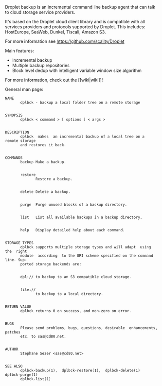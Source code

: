 Droplet backup is an incremental command line backup agent that can talk to
cloud storage service providers.

It's based on the Droplet cloud client library and is compatible with all
services providers and protocols supported by Droplet. This includes:
HostEurope, SeaWeb, Dunkel, Tiscali, Amazon S3.

For more information see https://github.com/scality/Droplet

Main features:

  * Incremental backup
  * Multiple backup repositories
  * Block level dedup with intelligent variable window size algorithm

For more information, check out the [[wiki|wiki]]!


General man page:

```
NAME
       dplbck - backup a local folder tree on a remote storage


SYNOPSIS
       dplbck < command > [ options ] < args >


DESCRIPTION
       dplbck  makes  an incremental backup of a local tree on a remote storage
       and restores it back.


COMMANDS
       backup Make a backup.


       restore
              Restore a backup.


       delete Delete a backup.


       purge  Purge unused blocks of a backup directory.


       list   List all available backups in a backup directory.


       help   Display detailed help about each command.


STORAGE TYPES
       dplbck supports multiple storage types and will adapt  using  the  right
       module  according  to the URI scheme specified on the command line. Sup‐
       ported storage backends are:


       dpl:// to backup to an S3 compatible cloud storage.


       file://
              to backup to a local directory.


RETURN VALUE
       dplbck returns 0 on success, and non-zero on error.


BUGS
       Please send problems, bugs, questions, desirable  enhancements,  patches
       etc. to sas@cd80.net.


AUTHOR
       Stephane Sezer <sas@cd80.net>


SEE ALSO
       dplbck-backup(1),  dplbck-restore(1),  dplbck-delete(1)  dplbck-purge(1)
       dplbck-list(1)
```
